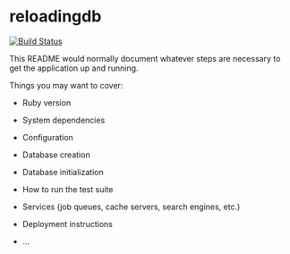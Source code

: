 # reloadingdb

[![Build Status](https://travis-ci.org/treydock/reloadingdb.svg?branch=master)](https://travis-ci.org/treydock/reloadingdb)

This README would normally document whatever steps are necessary to get the
application up and running.

Things you may want to cover:

* Ruby version

* System dependencies

* Configuration

* Database creation

* Database initialization

* How to run the test suite

* Services (job queues, cache servers, search engines, etc.)

* Deployment instructions

* ...
